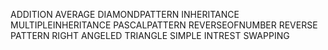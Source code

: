ADDITION 
AVERAGE
DIAMONDPATTERN
INHERITANCE
MULTIPLEINHERITANCE
PASCALPATTERN
REVERSEOFNUMBER
REVERSE PATTERN
RIGHT ANGELED TRIANGLE
SIMPLE INTREST
SWAPPING
